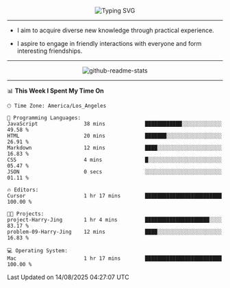 <p align="center">
  <img src="https://readme-typing-svg.demolab.com?font=Fira+Code&weight=500&size=32&duration=2500&pause=1600&center=true&vCenter=true&random=false&width=1024&height=64&lines=Hi+there+%F0%9F%91%8B;I'm+delighted+you+could+make+it+here+%F0%9F%8E%89;I'm+Harry%2C+a+college+student+still+finding+my+way" alt="Typing SVG" />
</p>


---


- I aim to acquire diverse new knowledge through practical experience.

- I aspire to engage in friendly interactions with everyone and form interesting friendships.


---


<p align="center">
  <img src="https://github-readme-stats.vercel.app/api?username=Harry-Jing&show_icons=true" alt="github-readme-stats"/>
</p>


---

<!--START_SECTION:waka-->
📊 **This Week I Spent My Time On** 

```text
🕑︎ Time Zone: America/Los_Angeles

💬 Programming Languages: 
JavaScript               38 mins             ████████████░░░░░░░░░░░░░   49.58 % 
HTML                     20 mins             ███████░░░░░░░░░░░░░░░░░░   26.91 % 
Markdown                 12 mins             ████░░░░░░░░░░░░░░░░░░░░░   16.83 % 
CSS                      4 mins              █░░░░░░░░░░░░░░░░░░░░░░░░   05.47 % 
JSON                     0 secs              ░░░░░░░░░░░░░░░░░░░░░░░░░   01.11 % 

🔥 Editors: 
Cursor                   1 hr 17 mins        █████████████████████████   100.00 % 

🐱‍💻 Projects: 
project-Harry-Jing       1 hr 4 mins         █████████████████████░░░░   83.17 % 
problem-09-Harry-Jing    12 mins             ████░░░░░░░░░░░░░░░░░░░░░   16.83 % 

💻 Operating System: 
Mac                      1 hr 17 mins        █████████████████████████   100.00 % 
```


 Last Updated on 14/08/2025 04:27:07 UTC
<!--END_SECTION:waka-->
